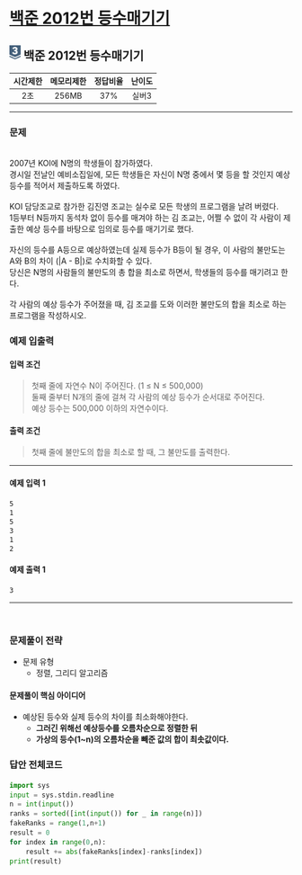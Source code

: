
# [백준 2012번 등수매기기](https://www.acmicpc.net/problem/2012)

## <img src="https://raw.githubusercontent.com/gudals-kim/Studyroom/0c61bf1ad9b6434ff624dbab4012654df8c92b01/codingtest/img/rank/silver_3.svg" width="20">  백준 2012번 등수매기기 


| 시간제한 | 메모리제한 | 정답비율 | 난이도 | 
|:----:|:-----:|:----:|:---:|
|  2초  | 256MB | 37%  | 실버3 |

---

### 문제

<br> 2007년 KOI에 N명의 학생들이 참가하였다.
<br> 경시일 전날인 예비소집일에, 모든 학생들은 자신이 N명 중에서 몇 등을 할 것인지 예상 등수를 적어서 제출하도록 하였다.
<br> 
<br> KOI 담당조교로 참가한 김진영 조교는 실수로 모든 학생의 프로그램을 날려 버렸다.
<br> 1등부터 N등까지 동석차 없이 등수를 매겨야 하는 김 조교는, 어쩔 수 없이 각 사람이 제출한 예상 등수를 바탕으로 임의로 등수를 매기기로 했다.
<br> 
<br> 자신의 등수를 A등으로 예상하였는데 실제 등수가 B등이 될 경우, 이 사람의 불만도는 A와 B의 차이 (|A - B|)로 수치화할 수 있다.
<br> 당신은 N명의 사람들의 불만도의 총 합을 최소로 하면서, 학생들의 등수를 매기려고 한다.
<br> 
<br> 각 사람의 예상 등수가 주어졌을 때, 김 조교를 도와 이러한 불만도의 합을 최소로 하는 프로그램을 작성하시오.



### 예제 입출력

#### 입력 조건
> 첫째 줄에 자연수 N이 주어진다. (1 ≤ N ≤ 500,000)  <br> 
> 둘째 줄부터 N개의 줄에 걸쳐 각 사람의 예상 등수가 순서대로 주어진다.  <br> 
> 예상 등수는 500,000 이하의 자연수이다.  <br> 
#### 출력 조건
> 첫째 줄에 불만도의 합을 최소로 할 때, 그 불만도를 출력한다. <br>

---

#### 예제 입력 1
```
5
1
5
3
1
2
```
#### 예제 출력 1
```
3
```

---


<br>

### 문제풀이 전략
- 문제 유형
  - 정렬, 그리디 알고리즘


#### 문제풀이 핵심 아이디어

- 예상된 등수와 실제 등수의 차이를 최소화해야한다.
  - **그러긴 위해선 예상등수를 오름차순으로 정렬한 뒤**
  - **가상의 등수(1~n)의 오름차순을 빼준 값의 합이 최솟값이다.**



### 답안 전체코드

```py
import sys
input = sys.stdin.readline
n = int(input())
ranks = sorted([int(input()) for _ in range(n)])
fakeRanks = range(1,n+1)
result = 0
for index in range(0,n):
    result += abs(fakeRanks[index]-ranks[index])
print(result)
```
